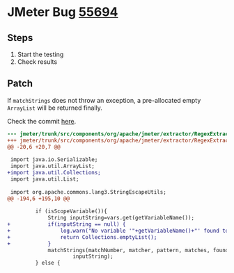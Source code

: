# JMeter Bug [55694](http://bz.apache.org/bugzilla/show_bug.cgi?id=55694)


## Steps

1. Start the testing
2. Check results

## Patch

If `matchStrings` does not throw an exception, a pre-allocated empty `ArrayList` will be returned finally.

Check the commit [here](http://svn.apache.org/viewvc?view=revision&revision=1535130).

```diff
--- jmeter/trunk/src/components/org/apache/jmeter/extractor/RegexExtractor.java	2013/10/23 19:35:17	1535129
+++ jmeter/trunk/src/components/org/apache/jmeter/extractor/RegexExtractor.java	2013/10/23 19:37:55	1535130
@@ -20,6 +20,7 @@
 
 import java.io.Serializable;
 import java.util.ArrayList;
+import java.util.Collections;
 import java.util.List;
 
 import org.apache.commons.lang3.StringEscapeUtils;
@@ -194,6 +195,10 @@
 
         if (isScopeVariable()){
             String inputString=vars.get(getVariableName());
+            if(inputString == null) {
+                log.warn("No variable '"+getVariableName()+"' found to process by RegexExtractor "+getName()+", skipping processing");
+                return Collections.emptyList();
+            }
             matchStrings(matchNumber, matcher, pattern, matches, found,
                     inputString);
         } else {
```


